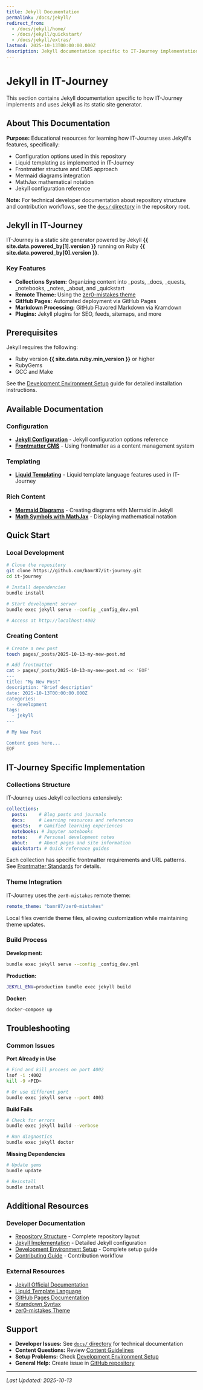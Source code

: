 ```yaml
---
title: Jekyll Documentation
permalink: /docs/jekyll/
redirect_from:
  - /docs/jekyll/home/
  - /docs/jekyll/quickstart/
  - /docs/jekyll/extras/
lastmod: 2025-10-13T00:00:00.000Z
description: Jekyll documentation specific to IT-Journey implementation
---
```


# Jekyll in IT-Journey

This section contains Jekyll documentation specific to how IT-Journey implements and uses Jekyll as its static site generator.

## About This Documentation

**Purpose:** Educational resources for learning how IT-Journey uses Jekyll's features, specifically:
- Configuration options used in this repository
- Liquid templating as implemented in IT-Journey
- Frontmatter structure and CMS approach
- Mermaid diagrams integration
- MathJax mathematical notation
- Jekyll configuration reference

**Note:** For technical developer documentation about repository structure and contribution workflows, see the [`docs/` directory](../../docs/) in the repository root.

## Jekyll in IT-Journey

IT-Journey is a static site generator powered by Jekyll **{{ site.data.powered_by[1].version }}** running on Ruby **{{ site.data.powered_by[0].version }}**.

### Key Features

- **Collections System:** Organizing content into _posts, _docs, _quests, _notebooks, _notes, _about, and _quickstart
- **Remote Theme:** Using the [zer0-mistakes theme](https://github.com/bamr87/zer0-mistakes)
- **GitHub Pages:** Automated deployment via GitHub Pages
- **Markdown Processing:** GitHub Flavored Markdown via Kramdown
- **Plugins:** Jekyll plugins for SEO, feeds, sitemaps, and more

## Prerequisites

Jekyll requires the following:

* Ruby version **{{ site.data.ruby.min_version }}** or higher
* RubyGems
* GCC and Make

See the [Development Environment Setup](../../docs/setup/DEVELOPMENT_ENVIRONMENT.md) guide for detailed installation instructions.

## Available Documentation

### Configuration

- **[Jekyll Configuration](jekyll-config.md)** - Jekyll configuration options reference
- **[Frontmatter CMS](jekyll-frontmatter-cms.md)** - Using frontmatter as a content management system

### Templating

- **[Liquid Templating](jekyll-liquid.md)** - Liquid template language features used in IT-Journey

### Rich Content

- **[Mermaid Diagrams](jekyll-diagram-with-mermaid.md)** - Creating diagrams with Mermaid in Jekyll
- **[Math Symbols with MathJax](jekyll-math-symbols-with-mathjax.md)** - Displaying mathematical notation

## Quick Start

### Local Development

```bash
# Clone the repository
git clone https://github.com/bamr87/it-journey.git
cd it-journey

# Install dependencies
bundle install

# Start development server
bundle exec jekyll serve --config _config_dev.yml

# Access at http://localhost:4002
```

### Creating Content

```bash
# Create a new post
touch pages/_posts/2025-10-13-my-new-post.md

# Add frontmatter
cat > pages/_posts/2025-10-13-my-new-post.md << 'EOF'
---
title: "My New Post"
description: "Brief description"
date: 2025-10-13T00:00:00.000Z
categories:
  - development
tags:
  - jekyll
---

# My New Post

Content goes here...
EOF
```

## IT-Journey Specific Implementation

### Collections Structure

IT-Journey uses Jekyll collections extensively:

```yaml
collections:
  posts:    # Blog posts and journals
  docs:     # Learning resources and references
  quests:   # Gamified learning experiences
  notebooks: # Jupyter notebooks
  notes:    # Personal development notes
  about:    # About pages and site information
  quickstart: # Quick reference guides
```

Each collection has specific frontmatter requirements and URL patterns. See [Frontmatter Standards](../../docs/standards/FRONTMATTER_STANDARDS.md) for details.

### Theme Integration

IT-Journey uses the `zer0-mistakes` remote theme:

```yaml
remote_theme: "bamr87/zer0-mistakes"
```

Local files override theme files, allowing customization while maintaining theme updates.

### Build Process

**Development:**
```bash
bundle exec jekyll serve --config _config_dev.yml
```

**Production:**
```bash
JEKYLL_ENV=production bundle exec jekyll build
```

**Docker:**
```bash
docker-compose up
```

## Troubleshooting

### Common Issues

**Port Already in Use**
```bash
# Find and kill process on port 4002
lsof -i :4002
kill -9 <PID>

# Or use different port
bundle exec jekyll serve --port 4003
```

**Build Fails**
```bash
# Check for errors
bundle exec jekyll build --verbose

# Run diagnostics
bundle exec jekyll doctor
```

**Missing Dependencies**
```bash
# Update gems
bundle update

# Reinstall
bundle install
```

## Additional Resources

### Developer Documentation
- [Repository Structure](../../docs/architecture/REPOSITORY_STRUCTURE.md) - Complete repository layout
- [Jekyll Implementation](../../docs/architecture/JEKYLL_IMPLEMENTATION.md) - Detailed Jekyll configuration
- [Development Environment Setup](../../docs/setup/DEVELOPMENT_ENVIRONMENT.md) - Complete setup guide
- [Contributing Guide](../../docs/CONTRIBUTING_DEVELOPER.md) - Contribution workflow

### External Resources
- [Jekyll Official Documentation](https://jekyllrb.com/docs/)
- [Liquid Template Language](https://shopify.github.io/liquid/)
- [GitHub Pages Documentation](https://docs.github.com/en/pages)
- [Kramdown Syntax](https://kramdown.gettalong.org/syntax.html)
- [zer0-mistakes Theme](https://github.com/bamr87/zer0-mistakes)

## Support

- **Developer Issues:** See [`docs/` directory](../../docs/) for technical documentation
- **Content Questions:** Review [Content Guidelines](../../docs/standards/CONTENT_GUIDELINES.md)
- **Setup Problems:** Check [Development Environment Setup](../../docs/setup/DEVELOPMENT_ENVIRONMENT.md)
- **General Help:** Create issue in [GitHub repository](https://github.com/bamr87/it-journey/issues)

---

*Last Updated: 2025-10-13*
